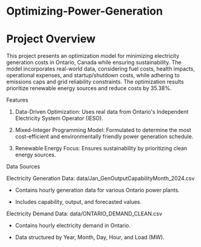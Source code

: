 # Optimizing-Power-Generation

# Project Overview

This project presents an optimization model for minimizing electricity generation costs in Ontario, Canada while ensuring sustainability. The model incorporates real-world data, considering fuel costs, health impacts, operational expenses, and startup/shutdown costs, while adhering to emissions caps and grid reliability constraints. The optimization results prioritize renewable energy sources and reduce costs by 35.38%.

Features

1) Data-Driven Optimization: Uses real data from Ontario's Independent Electricity System Operator (IESO).

2) Mixed-Integer Programming Model: Formulated to determine the most cost-efficient and environmentally friendly power generation schedule.

3) Renewable Energy Focus: Ensures sustainability by prioritizing clean energy sources.

Data Sources

Electricity Generation Data: data/Jan_GenOutputCapabilityMonth_2024.csv

* Contains hourly generation data for various Ontario power plants.

* Includes capability, output, and forecasted values.

Electricity Demand Data: data/ONTARIO_DEMAND_CLEAN.csv

* Contains hourly electricity demand in Ontario.

* Data structured by Year, Month, Day, Hour, and Load (MW).
